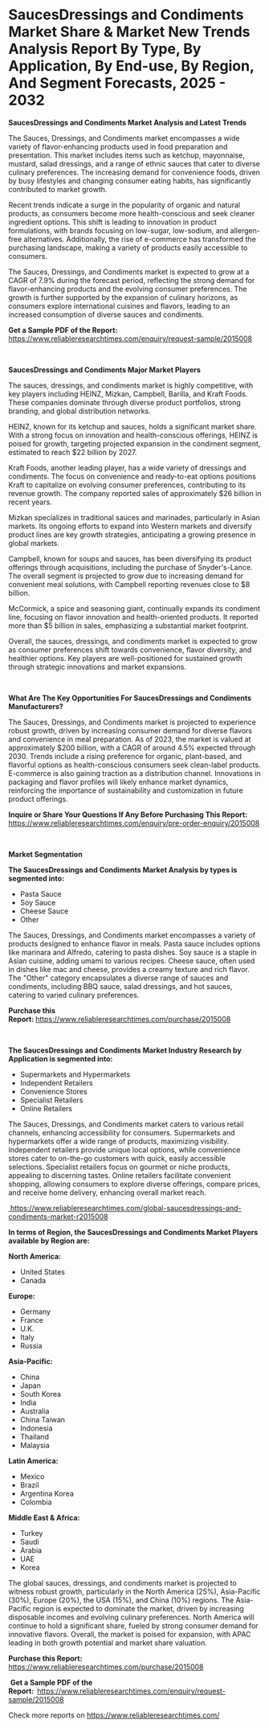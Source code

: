 <p><h1>SaucesDressings and Condiments Market Share & Market New Trends Analysis Report By Type, By Application, By End-use, By Region, And Segment Forecasts, 2025 - 2032</h1></p><p><strong>SaucesDressings and Condiments Market Analysis and Latest Trends</strong></p>
<p><p>The Sauces, Dressings, and Condiments market encompasses a wide variety of flavor-enhancing products used in food preparation and presentation. This market includes items such as ketchup, mayonnaise, mustard, salad dressings, and a range of ethnic sauces that cater to diverse culinary preferences. The increasing demand for convenience foods, driven by busy lifestyles and changing consumer eating habits, has significantly contributed to market growth.</p><p>Recent trends indicate a surge in the popularity of organic and natural products, as consumers become more health-conscious and seek cleaner ingredient options. This shift is leading to innovation in product formulations, with brands focusing on low-sugar, low-sodium, and allergen-free alternatives. Additionally, the rise of e-commerce has transformed the purchasing landscape, making a variety of products easily accessible to consumers.</p><p>The Sauces, Dressings, and Condiments market is expected to grow at a CAGR of 7.9% during the forecast period, reflecting the strong demand for flavor-enhancing products and the evolving consumer preferences. The growth is further supported by the expansion of culinary horizons, as consumers explore international cuisines and flavors, leading to an increased consumption of diverse sauces and condiments.</p></p>
<p><strong>Get a Sample PDF of the Report:&nbsp;</strong> <a href="https://www.reliableresearchtimes.com/enquiry/request-sample/2015008?utm_campaign=2193&utm_medium=2&utm_source=Github&utm_content=ia&utm_term=29032025&utm_id=saucesdressings-and-condiments">https://www.reliableresearchtimes.com/enquiry/request-sample/2015008</a></p>
<p>&nbsp;</p>
<p><strong>SaucesDressings and Condiments Major Market Players</strong></p>
<p><p>The sauces, dressings, and condiments market is highly competitive, with key players including HEINZ, Mizkan, Campbell, Barilla, and Kraft Foods. These companies dominate through diverse product portfolios, strong branding, and global distribution networks.</p><p>HEINZ, known for its ketchup and sauces, holds a significant market share. With a strong focus on innovation and health-conscious offerings, HEINZ is poised for growth, targeting projected expansion in the condiment segment, estimated to reach $22 billion by 2027.</p><p>Kraft Foods, another leading player, has a wide variety of dressings and condiments. The focus on convenience and ready-to-eat options positions Kraft to capitalize on evolving consumer preferences, contributing to its revenue growth. The company reported sales of approximately $26 billion in recent years.</p><p>Mizkan specializes in traditional sauces and marinades, particularly in Asian markets. Its ongoing efforts to expand into Western markets and diversify product lines are key growth strategies, anticipating a growing presence in global markets.</p><p>Campbell, known for soups and sauces, has been diversifying its product offerings through acquisitions, including the purchase of Snyder's-Lance. The overall segment is projected to grow due to increasing demand for convenient meal solutions, with Campbell reporting revenues close to $8 billion.</p><p>McCormick, a spice and seasoning giant, continually expands its condiment line, focusing on flavor innovation and health-oriented products. It reported more than $5 billion in sales, emphasizing a substantial market footprint.</p><p>Overall, the sauces, dressings, and condiments market is expected to grow as consumer preferences shift towards convenience, flavor diversity, and healthier options. Key players are well-positioned for sustained growth through strategic innovations and market expansions.</p></p>
<p>&nbsp;</p>
<p><strong>What Are The Key Opportunities For SaucesDressings and Condiments Manufacturers?</strong></p>
<p><p>The Sauces, Dressings, and Condiments market is projected to experience robust growth, driven by increasing consumer demand for diverse flavors and convenience in meal preparation. As of 2023, the market is valued at approximately $200 billion, with a CAGR of around 4.5% expected through 2030. Trends include a rising preference for organic, plant-based, and flavorful options as health-conscious consumers seek clean-label products. E-commerce is also gaining traction as a distribution channel. Innovations in packaging and flavor profiles will likely enhance market dynamics, reinforcing the importance of sustainability and customization in future product offerings.</p></p>
<p><strong>Inquire or Share Your Questions If Any Before Purchasing This Report:</strong> <a href="https://www.reliableresearchtimes.com/enquiry/pre-order-enquiry/2015008?utm_campaign=2193&utm_medium=2&utm_source=Github&utm_content=ia&utm_term=29032025&utm_id=saucesdressings-and-condiments">https://www.reliableresearchtimes.com/enquiry/pre-order-enquiry/2015008</a></p>
<p>&nbsp;</p>
<p><strong>Market Segmentation</strong></p>
<p><strong>The SaucesDressings and Condiments Market Analysis by types is segmented into:</strong></p>
<p><ul><li>Pasta Sauce</li><li>Soy Sauce</li><li>Cheese Sauce</li><li>Other</li></ul></p>
<p><p>The Sauces, Dressings, and Condiments market encompasses a variety of products designed to enhance flavor in meals. Pasta sauce includes options like marinara and Alfredo, catering to pasta dishes. Soy sauce is a staple in Asian cuisine, adding umami to various recipes. Cheese sauce, often used in dishes like mac and cheese, provides a creamy texture and rich flavor. The "Other" category encapsulates a diverse range of sauces and condiments, including BBQ sauce, salad dressings, and hot sauces, catering to varied culinary preferences.</p></p>
<p><strong>Purchase this Report:&nbsp;</strong><a href="https://www.reliableresearchtimes.com/purchase/2015008?utm_campaign=2193&utm_medium=2&utm_source=Github&utm_content=ia&utm_term=29032025&utm_id=saucesdressings-and-condiments">https://www.reliableresearchtimes.com/purchase/2015008</a></p>
<p>&nbsp;</p>
<p><strong>The SaucesDressings and Condiments Market Industry Research by Application is segmented into:</strong></p>
<p><ul><li>Supermarkets and Hypermarkets</li><li>Independent Retailers</li><li>Convenience Stores</li><li>Specialist Retailers</li><li>Online Retailers</li></ul></p>
<p><p>The Sauces, Dressings, and Condiments market caters to various retail channels, enhancing accessibility for consumers. Supermarkets and hypermarkets offer a wide range of products, maximizing visibility. Independent retailers provide unique local options, while convenience stores cater to on-the-go customers with quick, easily accessible selections. Specialist retailers focus on gourmet or niche products, appealing to discerning tastes. Online retailers facilitate convenient shopping, allowing consumers to explore diverse offerings, compare prices, and receive home delivery, enhancing overall market reach.</p></p>
<p><a href="https://www.reliableresearchtimes.com/global-saucesdressings-and-condiments-market-r2015008?utm_campaign=2193&utm_medium=2&utm_source=Github&utm_content=ia&utm_term=29032025&utm_id=saucesdressings-and-condiments">&nbsp;https://www.reliableresearchtimes.com/global-saucesdressings-and-condiments-market-r2015008</a></p>
<p><strong>In terms of Region, the SaucesDressings and Condiments Market Players available by Region are:</strong></p>
<p>
    <p> <strong> North America: </strong>
        <ul>
            <li>United States</li>
            <li>Canada</li>
        </ul>
        </p> 
    <p> <strong> Europe: </strong>
        <ul>
            <li>Germany</li>
            <li>France</li>
            <li>U.K.</li>
            <li>Italy</li>
            <li>Russia</li>
        </ul>
        </p> 
    <p> <strong> Asia-Pacific: </strong>
        <ul>
            <li>China</li>
            <li>Japan</li>
            <li>South Korea</li>
            <li>India</li>
            <li>Australia</li>
            <li>China Taiwan</li>
            <li>Indonesia</li>
            <li>Thailand</li>
            <li>Malaysia</li>
        </ul>
        </p> 
    <p> <strong> Latin America: </strong>
        <ul>
            <li>Mexico</li>
            <li>Brazil</li>
            <li>Argentina Korea</li>
            <li>Colombia</li>
        </ul>
        </p> 
    <p> <strong> Middle East & Africa: </strong>
        <ul>
            <li>Turkey</li>
            <li>Saudi</li>
            <li>Arabia</li>
            <li>UAE</li>
            <li>Korea</li>
        </ul>
    </p>
    </p>
<p><p>The global sauces, dressings, and condiments market is projected to witness robust growth, particularly in the North America (25%), Asia-Pacific (30%), Europe (20%), the USA (15%), and China (10%) regions. The Asia-Pacific region is expected to dominate the market, driven by increasing disposable incomes and evolving culinary preferences. North America will continue to hold a significant share, fueled by strong consumer demand for innovative flavors. Overall, the market is poised for expansion, with APAC leading in both growth potential and market share valuation.</p></p>
<p><strong>Purchase this Report: </strong><a href="https://www.reliableresearchtimes.com/purchase/2015008?utm_campaign=2193&utm_medium=2&utm_source=Github&utm_content=ia&utm_term=29032025&utm_id=saucesdressings-and-condiments">https://www.reliableresearchtimes.com/purchase/2015008</a></p>
<p>&nbsp;<strong>Get a Sample PDF of the Report:&nbsp;&nbsp;</strong><a href="https://www.reliableresearchtimes.com/enquiry/request-sample/2015008?utm_campaign=2193&utm_medium=2&utm_source=Github&utm_content=ia&utm_term=29032025&utm_id=saucesdressings-and-condiments">https://www.reliableresearchtimes.com/enquiry/request-sample/2015008</a></p>
<p><strong></strong></p>
<p>Check more reports on <a href="https://www.reliableresearchtimes.com/?utm_campaign=2193&utm_medium=2&utm_source=Github&utm_content=ia&utm_term=29032025&utm_id=saucesdressings-and-condiments">https://www.reliableresearchtimes.com/</a></p>